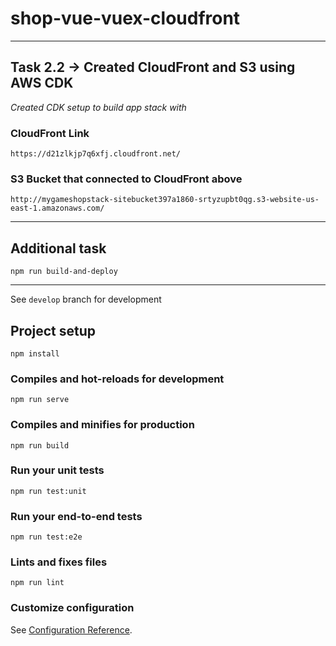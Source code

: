 # shop-vue-vuex-cloudfront
--------------------------------------------------------------------------------------------
## Task 2.2 -> Created CloudFront and S3 using AWS CDK

*Created CDK setup to build app stack with*
### CloudFront Link

```
https://d21zlkjp7q6xfj.cloudfront.net/
```

### S3 Bucket that connected to CloudFront above

```
http://mygameshopstack-sitebucket397a1860-srtyzupbt0qg.s3-website-us-east-1.amazonaws.com/
```

---------------------------------------------------------------------------------------------

## Additional task

```
npm run build-and-deploy
```

----------------------------------------------------------------------------------------------

See `develop` branch for development

## Project setup
```
npm install
```

### Compiles and hot-reloads for development
```
npm run serve
```

### Compiles and minifies for production
```
npm run build
```

### Run your unit tests
```
npm run test:unit
```

### Run your end-to-end tests
```
npm run test:e2e
```

### Lints and fixes files
```
npm run lint
```

### Customize configuration
See [Configuration Reference](https://cli.vuejs.org/config/).

